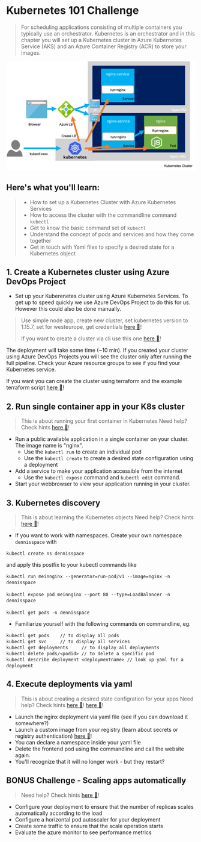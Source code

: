 # Kubernetes 101 Challenge
> For scheduling applications consisting of multiple containers you typically use an orchestrator. Kubernetes is an orchestrator and in this chapter you will set up a Kubernetes cluster in Azure Kubernetes Service (AKS) and an Azure Container Registry (ACR) to store your images.

![](/img/challenge2.png)

## Here's what you'll learn:
> - How to set up a Kubernetes Cluster with Azure Kubernetes Services
> - How to access the cluster with the commandline command `kubectl`
> - Get to know the basic command set of `kubectl`
> - Understand the concept of pods and services and how they come together
> - Get in touch with Yaml files to specify a desired state for a Kubernetes object


## 1. Create a Kubernetes cluster using Azure DevOps Project
- Set up your Kuberenetes cluster using Azure Kubernetes Services. To get up to speed quickly we use Azure DevOps Project to do this for us. However this could also be done manually.

> Use simple node app, create new cluster, set kubernetes version to 1.15.7, set for westeurope, get credentials [here :blue_book:](hints/createdevopsproject.md)!
> 
> If you want to create a cluster via cli use this one [here :blue_book:](hints/create_aks_cluster.md)!

The deployment will take some time (~10 min). If you created your cluster using Azure DevOps Projects you will see the cluster only after running the full pipeline. Check your Azure resource groups to see if you find your Kubernetes service.

If you want you can create the cluster using terraform and the example terraform script [here :blue_book:](hints/terraform.md)!

## 2. Run single container app in your K8s cluster
> This is about running your first container in Kubernetes
> Need help? Check hints [here :blue_book:](hints/k8sSingle.md)!

- Run a public available application in a single container on your cluster. The image name is "nginx".
    - Use the `kubectl run` to create an individual pod
    - Use the `kubectl create` to create a desired state configuration using a deployment
- Add a service to make your application accessible from the internet
    - Use the `kubectl expose` command and `kubectl edit` command.
- Start your webbrowser to view your application running in your cluster.

## 3. Kubernetes discovery
> This is about learning the Kubernetes objects
> Need help? Check hints [here :blue_book:](https://kubernetes.io/docs/reference/kubectl/cheatsheet/)!

- If you want to work with namespaces. Create your own namespace `dennisspace` with 
```
kubectl create ns dennisspace
```
and apply this postfix to your kubectl commands like 
```
kubectl run meinnginx --generator=run-pod/v1 --image=nginx -n dennisspace

kubectl expose pod meinnginx --port 80 --type=LoadBalancer -n dennisspace

kubectl get pods -n dennisspace
```

- Familiarize yourself with the following commands on commandline, eg.
```
kubectl get pods    // to display all pods
kubectl get svc     // to display all services
kubectl get deployments     // to display all deployments
kubectl delete pods/<podid> // to delete a specific pod
kubectl describe deployment <deploymentname> // look up yaml for a deployment
```

## 4. Execute deployments via yaml
> This is about creating a desired state configration for your apps
> Need help? Check hints [here :blue_book:](hints/learn_yaml_files.md)! [here :blue_book:](hints/create_secrets.md)!
- Launch the nginx deployment via yaml file (see if you can download it somewhere?)
- Launch a custom image from your registry (learn about secrets or registry authentication)  [here :blue_book:](hints/yaml/aci-helloworld-reg.yaml)!
- You can declare a namespace inside your yaml file
- Delete the frontend pod using the commandline and call the website again. 
- You'll recognize that it will no longer work - but they restart?

## BONUS Challenge - Scaling apps automatically
> Need help? Check hints [here :blue_book:](hints/create_traffic.md)!

- Configure your deployment to ensure that the number of replicas scales automatically according to the load
- Configure a horizontal pod autoscaler for your deployment
- Create some traffic to ensure that the scale operation starts
- Evaluate the azure monitor to see performance metrics
